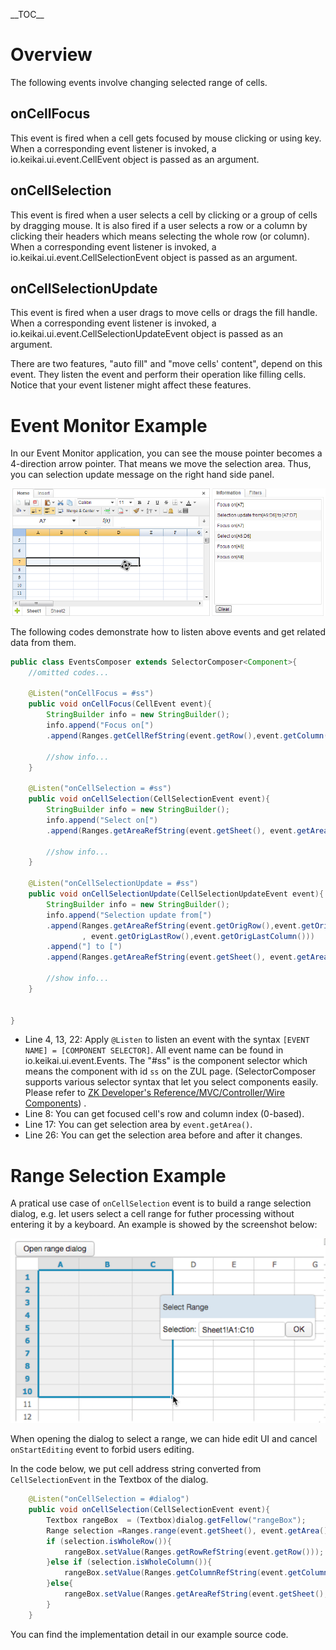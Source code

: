 \_\_TOC\_\_

# Overview

The following events involve changing selected range of cells.

## onCellFocus

This event is fired when a cell gets focused by mouse clicking or using
key. When a corresponding event listener is invoked, a
<javadoc directory="keikai">io.keikai.ui.event.CellEvent</javadoc>
object is passed as an argument.

## onCellSelection

This event is fired when a user selects a cell by clicking or a group of
cells by dragging mouse. It is also fired if a user selects a row or a
column by clicking their headers which means selecting the whole row (or
column). When a corresponding event listener is invoked, a
<javadoc directory="keikai">io.keikai.ui.event.CellSelectionEvent</javadoc>
object is passed as an argument.

## onCellSelectionUpdate

This event is fired when a user drags to move cells or drags the fill
handle. When a corresponding event listener is invoked, a
<javadoc directory="keikai">io.keikai.ui.event.CellSelectionUpdateEvent</javadoc>
object is passed as an argument.

There are two features, "auto fill" and "move cells' content", depend on
this event. They listen the event and perform their operation like
filling cells. Notice that your event listener might affect these
features.

# Event Monitor Example

In our Event Monitor application, you can see the mouse pointer becomes
a 4-direction arrow pointer. That means we move the selection area.
Thus, you can selection update message on the right hand side panel.

![ center](/assets/images/dev-ref/zss-essentials-events-selection.png " center")

The following codes demonstrate how to listen above events and get
related data from them.

``` java
public class EventsComposer extends SelectorComposer<Component>{
    //omitted codes...

    @Listen("onCellFocus = #ss")
    public void onCellFocus(CellEvent event){
        StringBuilder info = new StringBuilder();
        info.append("Focus on[")
        .append(Ranges.getCellRefString(event.getRow(),event.getColumn())).append("]");
        
        //show info...
    }
    
    @Listen("onCellSelection = #ss")
    public void onCellSelection(CellSelectionEvent event){
        StringBuilder info = new StringBuilder();
        info.append("Select on[")
        .append(Ranges.getAreaRefString(event.getSheet(), event.getArea())).append("]");
        
        //show info...
    }
    
    @Listen("onCellSelectionUpdate = #ss")
    public void onCellSelectionUpdate(CellSelectionUpdateEvent event){
        StringBuilder info = new StringBuilder();
        info.append("Selection update from[")
        .append(Ranges.getAreaRefString(event.getOrigRow(),event.getOrigColumn()
                , event.getOrigLastRow(),event.getOrigLastColumn()))
        .append("] to [")
        .append(Ranges.getAreaRefString(event.getSheet(), event.getArea())).append("]");

        //show info...
    }


}
```

  - Line 4, 13, 22: Apply `@Listen` to listen an event with the syntax
    `[EVENT NAME] = [COMPONENT SELECTOR]`. All event name can be found
    in <javadoc directory="keikai">io.keikai.ui.event.Events</javadoc>.
    The "\#ss" is the component selector which means the component with
    id `ss` on the ZUL page. (SelectorComposer supports various selector
    syntax that let you select components easily. Please refer to [ZK
    Developer's Reference/MVC/Controller/Wire
    Components](ZK_Developer's_Reference/MVC/Controller/Wire_Components "wikilink"))
    .
  - Line 8: You can get focused cell's row and column index (0-based).
  - Line 17: You can get selection area by `event.getArea()`.
  - Line 26: You can get the selection area before and after it changes.

# Range Selection Example

A pratical use case of `onCellSelection` event is to build a range
selection dialog, e.g. let users select a cell range for futher
processing without entering it by a keyboard. An example is showed by
the screenshot below:

![ center](/assets/images/dev-ref/zss-essentials-rangeSelectionDialog.png " center")

When opening the dialog to select a range, we can hide edit UI and
cancel `onStartEditing` event to forbid users editing.

In the code below, we put cell address string converted from
`CellSelectionEvent` in the Textbox of the dialog.

``` java
    @Listen("onCellSelection = #dialog")
    public void onCellSelection(CellSelectionEvent event){
        Textbox rangeBox  = (Textbox)dialog.getFellow("rangeBox");
        Range selection =Ranges.range(event.getSheet(), event.getArea()); 
        if (selection.isWholeRow()){
            rangeBox.setValue(Ranges.getRowRefString(event.getRow()));
        }else if (selection.isWholeColumn()){
            rangeBox.setValue(Ranges.getColumnRefString(event.getColumn()));
        }else{
            rangeBox.setValue(Ranges.getAreaRefString(event.getSheet(), event.getArea()));
        }
    }
```

You can find the implementation detail in our example source code.
